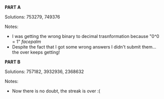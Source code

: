 **PART A**

Solutions: 753279, 749376

Notes:
+ I was getting the wrong binary to decimal trasnformation because "0^0 = 1" *facepalm*
+ Despite the fact that I got some wrong answers I didn't submit them... the over keeps getting!

**PART B**

Solutions: 757182, 3932936, 2368632

Notes:
+ Now there is no doubt, the streak is over :(
